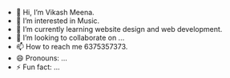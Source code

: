 - 👋 Hi, I’m Vikash Meena.
- 👀 I’m interested in Music.
- 🌱 I’m currently learning website design and  web development.
- 💞️ I’m looking to collaborate on ...
- 📫 How to reach me 6375357373.
- 😄 Pronouns: ...
- ⚡ Fun fact: ...

<!---
Vikash1234Meena/Vikash1234Meena is a ✨ special ✨ repository because its `README.md` (this file) appears on your GitHub profile.
You can click the Preview link to take a look at your changes.
--->
